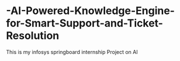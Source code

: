 # -AI-Powered-Knowledge-Engine-for-Smart-Support-and-Ticket-Resolution
This is my infosys springboard internship Project on AI
